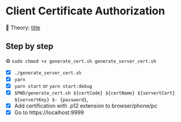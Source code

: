 # Client Certificate Authorization

:rocket: Theory: 
[title](https://www.jscape.com/blog/client-certificate-authentication)


## Step by step

:recycle: `sudo chmod +x generate_cert.sh generate_server_cert.sh`

- [x] `./generate_server_cert.sh`
- [x] `yarn`
- [x] `yarn start` or `yarn start:debug`
- [x] `$PWD/generate_cert.sh ${certCode} ${certName} ${servertCert} ${servertKey} $- {password}`,
- [x] Add certification with .p12 extension to browser/phone/pc
- [x] Go to https://localhost:9999